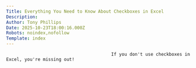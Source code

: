 ```yaml
---
Title: Everything You Need to Know About Checkboxes in Excel
Description: 
Author: Tony Phillips
Date: 2025-10-23T18:00:16.000Z
Robots: noindex,nofollow
Template: index
---
```


                                            If you don't use checkboxes in Excel, you're missing out!
                                        